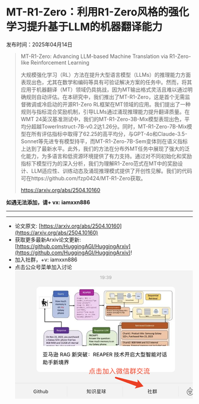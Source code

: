 # MT-R1-Zero：利用R1-Zero风格的强化学习提升基于LLM的机器翻译能力
发布时间：2025年04月14日


> MT-R1-Zero: Advancing LLM-based Machine Translation via R1-Zero-like Reinforcement Learning
>
> 大规模强化学习（RL）方法在提升大型语言模型（LLMs）的推理能力方面表现出色，尤其在数学和编码等具有可验证解决方案的任务中。然而，将其应用于机器翻译（MT）领域仍具挑战，因为MT输出格式灵活且难以通过明确规则自动评估。在本研究中，我们推出了MT-R1-Zero，这是首个无需监督微调或冷启动的开源R1-Zero RL框架在MT领域的应用。我们提出了一种规则与指标混合奖励机制，引导LLMs通过涌现推理能力提升翻译质量。在WMT 24英汉基准测试中，我们的MT-R1-Zero-3B-Mix模型表现出色，平均分超越TowerInstruct-7B-v0.2达1.26分。同时，MT-R1-Zero-7B-Mix模型在所有评估指标中取得了62.25的高平均分，与GPT-4o和Claude-3.5-Sonnet等先进专有模型持平，而MT-R1-Zero-7B-Sem变体则在语义指标上达到了最新水平。此外，我们的方法在分布外MT任务中展现了强大的泛化能力，为多语言和低资源环境提供了有力支持。通过对不同初始化和奖励指标下模型行为的深入分析，我们为理解R1-Zero范式在MT中的奖励设计、LLM适应性、训练动态及涌现推理模式提供了开创性见解。我们的代码可在https://github.com/fzp0424/MT-R1-Zero获取。
>
> https://arxiv.org/abs/2504.10160

**如遇无法添加，请+ vx: iamxxn886**
<hr />


<hr />

- 论文原文: [https://arxiv.org/abs/2504.10160](https://arxiv.org/abs/2504.10160)
- 获取更多最新Arxiv论文更新: [https://github.com/HuggingAGI/HuggingArxiv](https://github.com/HuggingAGI/HuggingArxiv)!
- 加入社群，+v: iamxxn886
- 点击公众号菜单加入讨论
![](https://raw.githubusercontent.com/HuggingAGI/wx_assets/main/2024/07/31/1722434818326-94339e92-22f1-4472-9d27-fed232f70b5d.jpeg)